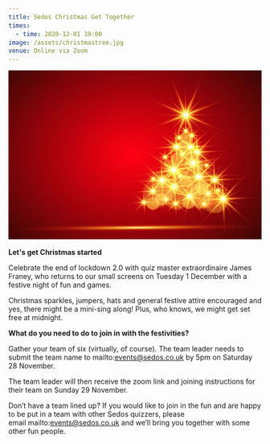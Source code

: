 ```yaml
---
title: Sedos Christmas Get Together
times:
  - time: 2020-12-01 19:00
image: /assets/christmastree.jpg
venue: Online via Zoom
---
```

![](/assets/christmastree-landscape.jpg)

**Let's get Christmas started**

Celebrate the end of lockdown 2.0 with quiz master extraordinaire James Franey, who returns to our small screens on Tuesday 1 December with a festive night of fun and games. 

Christmas sparkles, jumpers, hats and general festive attire encouraged and yes, there might be a mini-sing along! Plus, who knows, we might get set free at midnight. 

**What do you need to do to join in with the festivities?**

Gather your team of six (virtually, of course). The team leader needs to submit the team name to mailto:events@sedos.co.uk by 5pm on Saturday 28 November.  

The team leader will then receive the zoom link and joining instructions for their team on Sunday 29 November.  

Don’t have a team lined up? If you would like to join in the fun and are happy to be put in a team with other Sedos quizzers, please email [](mailto:events@sedos.co.uk)mailto:events@sedos.co.uk and we’ll bring you together with some other fun people.